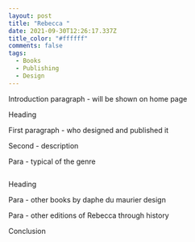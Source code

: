 ```yaml
---
layout: post
title: "Rebecca "
date: 2021-09-30T12:26:17.337Z
title_color: "#ffffff"
comments: false
tags:
  - Books
  - Publishing
  - Design
---
```

Introduction paragraph - will be shown on home page

Heading

First paragraph - who designed and published it

Second - description 

Para - typical of the genre

![]()

Heading

Para - other books by daphe du maurier design

Para - other editions of Rebecca through history 

Conclusion